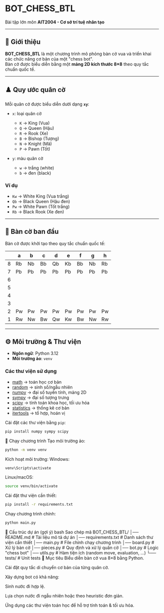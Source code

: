 # BOT_CHESS_BTL
Bài tập lớn môn **AIT2004 - Cơ sở trí tuệ nhân tạo**

---

## 📌 Giới thiệu
**BOT_CHESS_BTL** là một chương trình mô phỏng bàn cờ vua và triển khai các chức năng cơ bản của một "chess bot".  
Bàn cờ được biểu diễn bằng một **mảng 2D kích thước 8×8** theo quy tắc chuẩn quốc tế.  

---

## ♟️ Quy ước quân cờ
Mỗi quân cờ được biểu diễn dưới dạng **`xy`**:  

- `x`: loại quân cờ  
  - `K` → King (Vua)  
  - `Q` → Queen (Hậu)  
  - `R` → Rook (Xe)  
  - `B` → Bishop (Tượng)  
  - `N` → Knight (Mã)  
  - `P` → Pawn (Tốt)  

- `y`: màu quân cờ  
  - `w` → trắng (white)  
  - `b` → đen (black)  

### Ví dụ
- `Kw` → White King (Vua trắng)  
- `Qb` → Black Queen (Hậu đen)  
- `Pw` → White Pawn (Tốt trắng)  
- `Rb` → Black Rook (Xe đen)  

---

## 🏁 Bàn cờ ban đầu
Bàn cờ được khởi tạo theo quy tắc chuẩn quốc tế:

|   | a | b | c | d | e | f | g | h |
|---|---|---|---|---|---|---|---|---|
| 8 | Rb| Nb| Bb| Qb| Kb| Bb| Nb| Rb|
| 7 | Pb| Pb| Pb| Pb| Pb| Pb| Pb| Pb|
| 6 |   |   |   |   |   |   |   |   |
| 5 |   |   |   |   |   |   |   |   |
| 4 |   |   |   |   |   |   |   |   |
| 3 |   |   |   |   |   |   |   |   |
| 2 | Pw| Pw| Pw| Pw| Pw| Pw| Pw| Pw|
| 1 | Rw| Nw| Bw| Qw| Kw| Bw| Nw| Rw|

---

## ⚙️ Môi trường & Thư viện
- **Ngôn ngữ**: Python 3.12  
- **Môi trường ảo**: `venv`

### Các thư viện sử dụng
- [math](https://docs.python.org/3/library/math.html) → toán học cơ bản  
- [random](https://docs.python.org/3/library/random.html) → sinh số/ngẫu nhiên  
- [numpy](https://numpy.org/) → đại số tuyến tính, mảng 2D  
- [sympy](https://www.sympy.org/) → đại số tượng trưng  
- [scipy](https://scipy.org/) → tính toán khoa học, tối ưu hóa  
- [statistics](https://docs.python.org/3/library/statistics.html) → thống kê cơ bản  
- [itertools](https://docs.python.org/3/library/itertools.html) → tổ hợp, hoán vị  

Cài đặt các thư viện bằng `pip`:
```bash
pip install numpy sympy scipy
```
🚀 Chạy chương trình
Tạo môi trường ảo:
```bash
python -m venv venv
```


Kích hoạt môi trường:
Windows:
```bash
venv\Scripts\activate
```
Linux/macOS:
```bash
source venv/bin/activate
```

Cài đặt thư viện cần thiết:
```bash
pip install -r requirements.txt
```
Chạy chương trình chính:
```bash
python main.py
```

🧩 Cấu trúc dự án (gợi ý)
bash
Sao chép mã
BOT_CHESS_BTL/
│── README.md              # Tài liệu mô tả dự án
│── requirements.txt       # Danh sách thư viện cần thiết
│── main.py                # File chính chạy chương trình
│── board.py               # Xử lý bàn cờ
│── pieces.py              # Quy định và xử lý quân cờ
│── bot.py                 # Logic "chess bot"
│── utils.py               # Hàm tiện ích (random move, evaluation, ...)
└── tests/                 # Unit tests
🎯 Mục tiêu
Biểu diễn bàn cờ vua 8×8 bằng Python.

Cài đặt quy tắc di chuyển cơ bản của từng quân cờ.

Xây dựng bot có khả năng:

Sinh nước đi hợp lệ.

Lựa chọn nước đi ngẫu nhiên hoặc theo heuristic đơn giản.

Ứng dụng các thư viện toán học để hỗ trợ tính toán & tối ưu hóa.